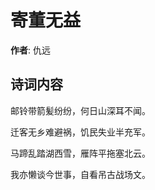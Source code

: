# 寄董无益

**作者**: 仇远

## 诗词内容

邮铃带箭髪纷纷，何日山深耳不闻。

迁客无乡难避祸，饥民失业半充军。

马蹄乱踏湖西雪，雁阵平拖塞北云。

我亦懒谈今世事，自看吊古战场文。


